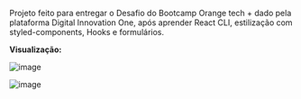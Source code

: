 Projeto feito para entregar o Desafio do Bootcamp Orange tech + dado pela plataforma Digital Innovation One, após aprender React CLI, estilização com styled-components, Hooks e formulários.

<strong>Visualização: </strong>

![image](https://user-images.githubusercontent.com/103958460/202247027-d2c8a3ca-4c9b-4d2c-ba43-371645ddcd7a.png)

![image](https://user-images.githubusercontent.com/103958460/202247144-a1e90671-be1b-448c-97dc-c54a6cf8bd23.png)


